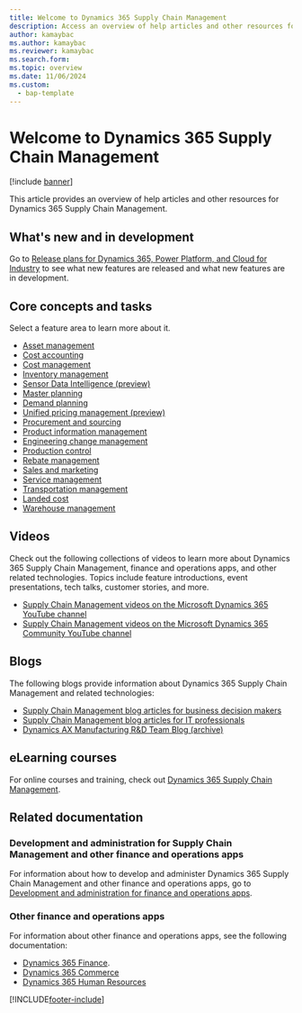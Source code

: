 ```yaml
---
title: Welcome to Dynamics 365 Supply Chain Management
description: Access an overview of help articles and other resources for Dynamics 365 Supply Chain Management with an outline on core concepts and tasks.   
author: kamaybac
ms.author: kamaybac
ms.reviewer: kamaybac
ms.search.form:
ms.topic: overview
ms.date: 11/06/2024
ms.custom: 
  - bap-template
---
```


# Welcome to Dynamics 365 Supply Chain Management

[!include [banner](includes/banner.md)]

This article provides an overview of help articles and other resources for Dynamics 365 Supply Chain Management.

## What's new and in development

Go to [Release plans for Dynamics 365, Power Platform, and Cloud for Industry](/dynamics365/release-plans/) to see what new features are released and what new features are in development.

## Core concepts and tasks

Select a feature area to learn more about it.

- [Asset management](asset-management/index.md)
- [Cost accounting](../finance/cost-accounting/cost-accounting-home-page.md)
- [Cost management](cost-management/cost-management-home-page.md)  
- [Inventory management](inventory/inventory-home-page.md)
- [Sensor Data Intelligence (preview)](sensor-data-intelligence/sdi-home-page.md)
- [Master planning](master-planning/master-planning-home-page.md)
- [Demand planning](demand-planning/demand-planning-home-page.md)
- [Unified pricing management (preview)](unified-pricing-management/upm-pricing-management-overview.md)
- [Procurement and sourcing](procurement/procurement-sourcing-overview.md)
- [Product information management](pim/product-information.md)
- [Engineering change management](engineering-change-management/product-engineering-overview.md)
- [Production control](production-control/production-process-overview.md)
- [Rebate management](rebate-management/rebate-management-overview.md)
- [Sales and marketing](sales-marketing/overview-sales-marketing.md)
- [Service management](service-management/service-management-home-page.md)
- [Transportation management](transportation/transportation-management-overview.md)
- [Landed cost](landed-cost/landed-cost-overview.md)
- [Warehouse management](warehousing/warehouse-configuration.md)

## Videos

Check out the following collections of videos to learn more about Dynamics 365 Supply Chain Management, finance and operations apps, and other related technologies. Topics include feature introductions, event presentations, tech talks, customer stories, and more.

- [Supply Chain Management videos on the Microsoft Dynamics 365 YouTube channel](https://www.youtube.com/@MicrosoftDynamics365/search?query=SCM)
- [Supply Chain Management videos on the Microsoft Dynamics 365 Community YouTube channel](https://www.youtube.com/@MSD365Community/search?query=SCM)

## Blogs

The following blogs provide information about Dynamics 365 Supply Chain Management and related technologies:

- [Supply Chain Management blog articles for business decision makers](https://www.microsoft.com/dynamics-365/blog/business-leader/product/dynamics-365-supply-chain-management/)
- [Supply Chain Management blog articles for IT professionals](https://www.microsoft.com/dynamics-365/blog/it-professional/product/dynamics-365-supply-chain-management/)
- [Dynamics AX Manufacturing R&D Team Blog (archive)](/archive/blogs/axmfg/)

## eLearning courses

For online courses and training, check out [Dynamics 365 Supply Chain Management](/training/dynamics365/scm).

## Related documentation

### Development and administration for Supply Chain Management and other finance and operations apps

For information about how to develop and administer Dynamics 365 Supply Chain Management and other finance and operations apps, go to [Development and administration for finance and operations apps](../fin-ops-core/dev-itpro/index.md).

### Other finance and operations apps

For information about other finance and operations apps, see the following documentation:

- [Dynamics 365 Finance](../finance/finance-welcome.md).
- [Dynamics 365 Commerce](../commerce/welcome.md)
- [Dynamics 365 Human Resources](../human-resources/welcome.md)

[!INCLUDE[footer-include](../includes/footer-banner.md)]
